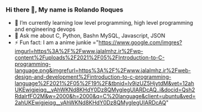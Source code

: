 ### Hi there 👋, My name is Rolando Roques

- 🌱 I’m currently learning low level programming, high level programming and engineering devops
- 💬 Ask me about C, Python, Bashn MySQL, Javascript, JSON
- ⚡ Fun fact: I am a anime junkie 
<img src>="https://www.google.com/imgres?imgurl=https%3A%2F%2Fwww.jalalmhz.ir%2Fwp-content%2Fuploads%2F2021%2F05%2FIntroduction-to-C-programming-language.png&imgrefurl=https%3A%2F%2Fwww.jalalmhz.ir%2Fweb-design-and-development%2Fintroduction-to-c-programming-language%2F2021%2F05%2F19%2F&tbnid=lv9izUZ5HjytdM&vet=12ahUKEwigjeiqg__yAhWKNd8KHdY0Dz8QMygIegUIARDcAQ..i&docid=Qsh2RdalrfFO2M&w=2000&h=2000&q=C%20language&client=ubuntu&ved=2ahUKEwigjeiqg__yAhWKNd8KHdY0Dz8QMygIegUIARDcAQ"
